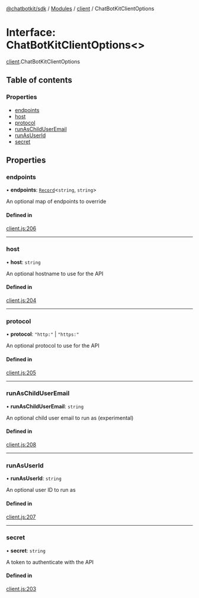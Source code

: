 [@chatbotkit/sdk](../README.md) / [Modules](../modules.md) / [client](../modules/client.md) / ChatBotKitClientOptions

# Interface: ChatBotKitClientOptions\<\>

[client](../modules/client.md).ChatBotKitClientOptions

## Table of contents

### Properties

- [endpoints](client.ChatBotKitClientOptions.md#endpoints)
- [host](client.ChatBotKitClientOptions.md#host)
- [protocol](client.ChatBotKitClientOptions.md#protocol)
- [runAsChildUserEmail](client.ChatBotKitClientOptions.md#runaschilduseremail)
- [runAsUserId](client.ChatBotKitClientOptions.md#runasuserid)
- [secret](client.ChatBotKitClientOptions.md#secret)

## Properties

### endpoints

• **endpoints**: [`Record`]( https://www.typescriptlang.org/docs/handbook/utility-types.html#recordkeys-type )\<`string`, `string`\>

An optional map of endpoints to override

#### Defined in

[client.js:206](https://github.com/chatbotkit/node-sdk/blob/main/packages/sdk/src/client.js#L206)

___

### host

• **host**: `string`

An optional hostname to use for the API

#### Defined in

[client.js:204](https://github.com/chatbotkit/node-sdk/blob/main/packages/sdk/src/client.js#L204)

___

### protocol

• **protocol**: ``"http:"`` \| ``"https:"``

An optional protocol to use for the API

#### Defined in

[client.js:205](https://github.com/chatbotkit/node-sdk/blob/main/packages/sdk/src/client.js#L205)

___

### runAsChildUserEmail

• **runAsChildUserEmail**: `string`

An optional child user email to run as (experimental)

#### Defined in

[client.js:208](https://github.com/chatbotkit/node-sdk/blob/main/packages/sdk/src/client.js#L208)

___

### runAsUserId

• **runAsUserId**: `string`

An optional user ID to run as

#### Defined in

[client.js:207](https://github.com/chatbotkit/node-sdk/blob/main/packages/sdk/src/client.js#L207)

___

### secret

• **secret**: `string`

A token to authenticate with the API

#### Defined in

[client.js:203](https://github.com/chatbotkit/node-sdk/blob/main/packages/sdk/src/client.js#L203)
